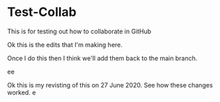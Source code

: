 # Test-Collab
This is for testing out how to collaborate in GitHub

Ok this is the edits that I'm making here.

Once I do this then I think we'll add them back to the main branch.

ee

Ok this is my revisting of this on 27 June 2020.
See how these changes worked.
e
